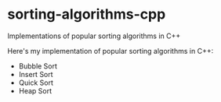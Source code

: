 # sorting-algorithms-cpp
Implementations of popular sorting algorithms in C++

Here's my implementation of popular sorting algorithms in C++:

- Bubble Sort
- Insert Sort
- Quick Sort
- Heap Sort
